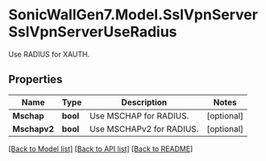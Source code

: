 # SonicWallGen7.Model.SslVpnServerSslVpnServerUseRadius
Use RADIUS for XAUTH.

## Properties

Name | Type | Description | Notes
------------ | ------------- | ------------- | -------------
**Mschap** | **bool** | Use MSCHAP for RADIUS. | [optional] 
**Mschapv2** | **bool** | Use MSCHAPv2 for RADIUS. | [optional] 

[[Back to Model list]](../README.md#documentation-for-models) [[Back to API list]](../README.md#documentation-for-api-endpoints) [[Back to README]](../README.md)

